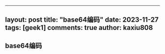 
---
layout: post
title: "base64编码"
date:   2023-11-27
tags: [geek1]
comments: true
author: kaxiu808  
---

##  base64编码
<!--stackedit_data:
eyJoaXN0b3J5IjpbLTk1OTI5MDY5MV19
-->